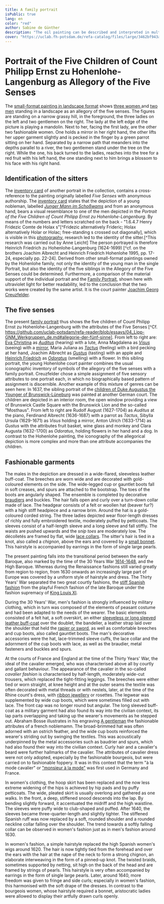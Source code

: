 ```yaml
---
title: A family portrait
isPublic: true
lang: en
color: "red"
author: Sabine de Günther
description: "The oil painting can be described and interpreted in multiple ways: At first glance, it shows three elegant young ladies and two gentlemen in a landscape. Each of the figures depicted is assigned an object, e.g. a bird or a mirror. These attributes refer to the five human senses - taste, smell, sight, hearing and touch - one of the most varied and appealing motifs in European painting. At the same time, the work is also a family portrait of five siblings of a family from the north-east of Baden-Württemberg, the former principality of the House of Hohenlohe. In addition, it depicts fashion from the time of the Thirty Years' War in Germany."
cover: "https://uclab.fh-potsdam.de/refa-catalog/files/large/3462bf943aaa761056dba91c89a90652c4833aaf.jpg"
---
```


# Portrait of the Five Children of Count Philipp Ernst zu Hohenlohe-Langenburg as Allegory of the Five Senses
The [small-format painting in landscape format](item/159) shows [three women ](media/45744) and [two men](media/1628) standing in a landscape as an allegory of the five senses. The figures are standing on a narrow grassy hill, in the foreground, the three ladies on the left and two gentlemen on the right. The lady at the left edge of the picture is playing a mandolin. Next to her, facing the first lady, are the other two fashionable women. One holds a mirror in her right hand, the other lifts her upper garment slightly and is pecked in the finger by a green parrot sitting on her hand. Separated by a narrow path that meanders into the depths parallel to a river, the two gentlemen stand under the tree on the right. While the one, his back turned to the ladies, reaches into the tree for a red fruit with his left hand, the one standing next to him brings a blossom to his face with his right hand.

## Identification of the sitters
The [inventory card](media/1602) of another portrait in the collection, contains a cross-reference to the painting originally labelled *Five Senses* with anonymous authorship. The [inventory card](media/3777) states that the depiction of a young nobleman, labelled *[Junger Mann im Schoßwams](item/607)* and from an anonymous hand, bears a visual resemblance to one of the men depicted in the *Portrait of the Five Children of Count Philipp Ernst zu Hohenlohe-Langenburg*. 
By means of the numbers and letters scratched on the back - "1.6.4.7 Henry Fridezic Comte de Holax s"[^Fridezic alternatively Frideric; Holax alternatively Holar or Holac; free-standing s crossed out diagonally], which is visible in this [photography](media/3776), research led to the identity of the sitter.[^This research was carried out by Anne Leicht] The person portrayed is therefore Heinrich Friedrich zu Hohenlohe-Langenburg (1624-1699) [^cf. on the brothers Joachim Albrecht and Heinrich Friedrich Hohenlohe 1995, pp. 17-24, especially pp. 22-24]. Derived from other small-format paintings owned by the Hohenlohe family, not only the identity of the young man in the single Portrait, but also the identity of the five siblings in the Allegory of the Five Senses could be determined. Furthermore, a comparison of the material support of the individual portrait and the [Family Portrait](media/1560), shown here with ultraviolet light for better readability, led to the conclusion that the two works were created by the same artist. It is the court painter [Joachim Georg Creuzfelder](item/9350).

## The five senses
The present [family portrait](item/159) thus shows the five children of Count Philipp Ernst zu Hohenlohe-Langenburg with the attributes of the Five Senses [^Cf. https://github.com/uclab-potsdam/refa-reader/blob/essays/04_Lipp-GNM_Werkgruppen_de.md#allegorie-der-fünf-sinne]. From left to right are: [Eva Christina](item/9390) as *[Auditus](item/10613)* (hearing) with a lute, Anna Magdalena as *[Visus](item/10536)* (seeing) with a [mirror](item/10946), Maria Juliana as *[Tactus](item/10586)* (feeling) with a bird pecking at her hand, Joachim Albrecht as *[Gustus](item/10913)* (tasting) with an apple and [Heinrich Friedrich](item/607) as *[Odoratus](item/10550)* (smelling) with a flower. In this sibling portrait, the young Hohenlohe court painter combines the usual iconographic inventory of symbols of the allegory of the five senses with a family portrait. Creuzfelder chose a simple assignment of five sensory attributes to one portrait each, in which no biographically based pattern of assignment is discernible.
Another example of this mixture of genres can be seen here: In 1637, the sibling portrait of the [children of Duke Augustus the Younger of Brunswick-Lüneburg](item/43003) was painted at another German court. The children are depicted in an interior room, the open window providing a view of Brunswick Castle Square with the Brunswick Lion and the so-called "Mosthaus". From left to right are Rudolf August (1627-1704) as *Auditus* at the piano, Ferdinand Albrecht (1636-1687) with a parrot as *Tactus*, Sibylla Ursula (1629-1671) as *Visus* holding a mirror, Anton Ulrich (1633-1714) as *Gustus* with the attributes fruit basket, wine glass and monkey and Clara Augusta (1632-1700) as *Odoratus*, holding flowers in her hand and a dog. In contrast to the Hohenlohe painting, the iconography of the allegorical depiction is more complex and more than one attribute accompanies the children.

## Fashionable garments
The males in the depiction are dressed in a wide-flared, sleeveless leather buff-coat. The breeches are worn wide and are decorated with gold-coloured elements on the side. The wide-legged cup or gauntlet boots fall in soft creases, and spurs are attached to the bootstrap. The toes of the boots are angularly shaped. The ensemble is completed by decorative [braudiers](item/10426) and buckles. The hair falls open and curly over a turn-down collar made of lace. The headgear consists of a felt or woollen hat (beaver fur?) with a high stiff headpiece and a narrow brim. Around the hat is a gold-coloured corded string. 
The three ladies depicted wear floor-length dresses of richly and fully embroidered textile, moderately puffed by petticoats. The sleeves consist of a half-length sleeve and a long sleeve and fall stiffly. The waists are pushed upwards and the *snip toes* are moderately low. The décolletés are framed by flat, wide [lace collars](item/10427). The sitter's hair is tied in a knot, also called a *chignon*, above the ears and covered by a [small bonnet](item/10421). This hairstyle is accompanied by earrings in the form of single large pearls.

The present painting falls into the transitional period between the early Baroque, also marked by the time of the 30 Years War [1614-1648](set/48310), and the High Baroque. Whereas during the Renaissance fashions still varied greatly from region to region, from 1630 onwards an increasingly large part of Europe was covered by a uniform style of hairstyle and dress. The Thirty Years' War separated the two great courtly fashions, the [stiff Spanish fashion](set/48311) from the playful French fashion of the late Baroque under the fashion supremacy of [King Louis XI](item/9425).

During the 30 Years' War, men's fashion is strongly influenced by military clothing, which in turn was composed of the elements of peasant costume and had been adapted to the needs of the wearer. The basic elements consisted of a felt hat, a soft overskirt, an either [sleeveless or long sleeved leather buff-coat](set/45248) over the doublet, the bandelier, a leather strap laid over the shoulder that held the [rapier or sword](item/10290), as well as comfortable breeches and cup boots, also called gauntlet boots. The man's decorative accessories were the hat, lace-trimmed sleeve cuffs, the lace collar and the adornment of the cup boots with lace, as well as the braudier, metal fasteners and buckles and spurs.

At the courts of France and England at the time of the Thirty Years' War, the ideal of the cavalier emerged, who was characterised above all by courtly and gallant behaviour. The appearance of the cavalier in the so-called *cavalier fashion* is characterised by half-length, moderately wide-cut trousers, which replaced the tight-fitting leggings. The breeches were either tied or worn straight, at knee height and at the outer seams the textile was often decorated with metal threads or with nestels, later, at the time of the Rhine count's dress, with [ribbon jewellery](item/353) or rosettes. The legwear was supplemented by wide cup boots, which were sometimes filled out with lace. The front cap was no longer round but angular. 
The long sleeved buff-coat as a military garment had also found its way into the civilian context, its lap parts overlapping and taking up the wearer's movements as he stepped out. Abraham Bosse illustrates in his engraving [A gentleman](item/25436) the fashionable attributes of a french noblemamn. The broad-brimmed hat was often adorned with an ostrich feather, and the wide cup boots reinforced the wearer's striding out by swinging the textiles. This was acoustically underpinned by the metal accessories such as baudrier and spurs, which had also found their way into the civilian context. Curly hair and a cavalier's beard were further hallmarks of the cavalier. The attributes of cavalier dress were not only adopted, especially by the fashionable bourgeois, but were carried on to fashionable foppery. It was in this context that the term "à la mode cavalier" or ["monsieur à la mode"](set/48313) was first used in Germany and France.

In women's clothing, the hoop skirt has been replaced and the now less extreme widening of the hips is achieved by hip pads and by puffy petticoats. The wide, pleated skirt is usually overlong and gathered as one walks. In the front, a deep, stiffened snood descends into the lap. By bending slightly forward, it accentuated the midriff and the high waistline. 
The sleeves were puffy wide to club-shaped and puffed. After 1640, the sleeves became three-quarter-length and slightly tighter. The stiffened Spanish ruff was now replaced by a soft, rounded shoulder and a rounded neckline collar falling over the shoulder. The trend towards a softly falling collar can be observed in women's fashion just as in men's fashion around 1630.

In women's fashion, a simple hairstyle replaced the high Spanish women's wigs around 1620. The hair is now tightly tied from the forehead and over the ears with the hair at the nape of the neck to form a strong chignon, an elaborate interweaving in the form of a pinned-up knot. The twisted braids, sometimes supported by netting, sit high on the back of the head and are framed by strings of pearls. This hairstyle is very often accompanied by earrings in the form of single large pearls. Later, around 1640, more freedom was given to fringe and side curls; especially in women's fashion, this harmonised with the soft drape of the dresses. In contrast to the bourgeois women, whose hairstyle required a bonnet, aristocratic ladies were allowed to display their artfully drawn curls openly.

